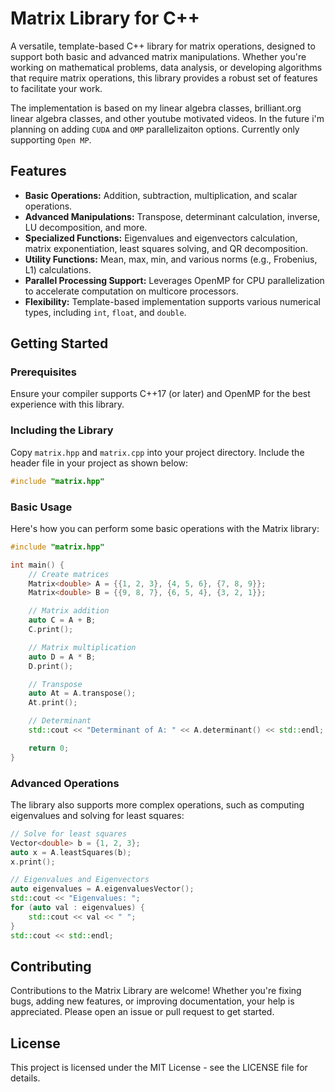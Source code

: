 # Matrix Library for C++

A versatile, template-based C++ library for matrix operations, designed to support both basic and advanced matrix manipulations. Whether you're working on mathematical problems, data analysis, or developing algorithms that require matrix operations, this library provides a robust set of features to facilitate your work.

The implementation is based on my linear algebra classes, brilliant.org linear algebra classes, and other youtube motivated videos. In the future i'm planning on adding `CUDA` and `OMP` parallelizaiton options. Currently only supporting `Open MP`.

## Features

- **Basic Operations:** Addition, subtraction, multiplication, and scalar operations.
- **Advanced Manipulations:** Transpose, determinant calculation, inverse, LU decomposition, and more.
- **Specialized Functions:** Eigenvalues and eigenvectors calculation, matrix exponentiation, least squares solving, and QR decomposition.
- **Utility Functions:** Mean, max, min, and various norms (e.g., Frobenius, L1) calculations.
- **Parallel Processing Support:** Leverages OpenMP for CPU parallelization to accelerate computation on multicore processors.
- **Flexibility:** Template-based implementation supports various numerical types, including `int`, `float`, and `double`.

## Getting Started

### Prerequisites

Ensure your compiler supports C++17 (or later) and OpenMP for the best experience with this library.

### Including the Library

Copy `matrix.hpp` and `matrix.cpp` into your project directory. Include the header file in your project as shown below:

```cpp
#include "matrix.hpp"
```

### Basic Usage

Here's how you can perform some basic operations with the Matrix library:

```cpp
#include "matrix.hpp"

int main() {
    // Create matrices
    Matrix<double> A = {{1, 2, 3}, {4, 5, 6}, {7, 8, 9}};
    Matrix<double> B = {{9, 8, 7}, {6, 5, 4}, {3, 2, 1}};

    // Matrix addition
    auto C = A + B;
    C.print();

    // Matrix multiplication
    auto D = A * B;
    D.print();

    // Transpose
    auto At = A.transpose();
    At.print();

    // Determinant
    std::cout << "Determinant of A: " << A.determinant() << std::endl;

    return 0;
}
```

### Advanced Operations

The library also supports more complex operations, such as computing eigenvalues and solving for least squares:

```cpp
// Solve for least squares
Vector<double> b = {1, 2, 3};
auto x = A.leastSquares(b);
x.print();

// Eigenvalues and Eigenvectors
auto eigenvalues = A.eigenvaluesVector();
std::cout << "Eigenvalues: ";
for (auto val : eigenvalues) {
    std::cout << val << " ";
}
std::cout << std::endl;
```

## Contributing

Contributions to the Matrix Library are welcome! Whether you're fixing bugs, adding new features, or improving documentation, your help is appreciated. Please open an issue or pull request to get started.

## License

This project is licensed under the MIT License - see the LICENSE file for details.
